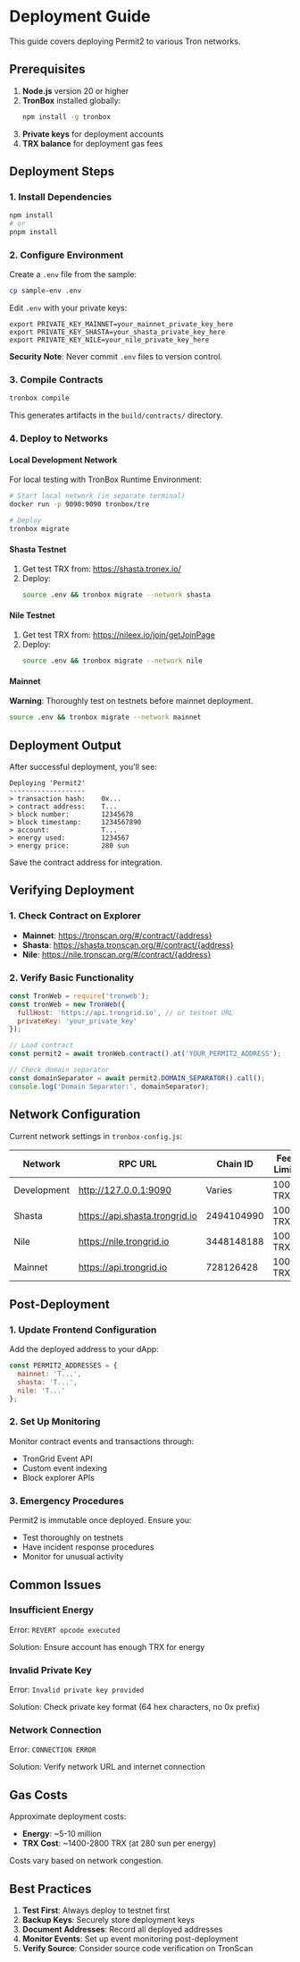 # Deployment Guide

This guide covers deploying Permit2 to various Tron networks.

## Prerequisites

1. **Node.js** version 20 or higher
2. **TronBox** installed globally:
   ```bash
   npm install -g tronbox
   ```
3. **Private keys** for deployment accounts
4. **TRX balance** for deployment gas fees

## Deployment Steps

### 1. Install Dependencies

```bash
npm install
# or
pnpm install
```

### 2. Configure Environment

Create a `.env` file from the sample:
```bash
cp sample-env .env
```

Edit `.env` with your private keys:
```
export PRIVATE_KEY_MAINNET=your_mainnet_private_key_here
export PRIVATE_KEY_SHASTA=your_shasta_private_key_here  
export PRIVATE_KEY_NILE=your_nile_private_key_here
```

**Security Note**: Never commit `.env` files to version control.

### 3. Compile Contracts

```bash
tronbox compile
```

This generates artifacts in the `build/contracts/` directory.

### 4. Deploy to Networks

#### Local Development Network

For local testing with TronBox Runtime Environment:

```bash
# Start local network (in separate terminal)
docker run -p 9090:9090 tronbox/tre

# Deploy
tronbox migrate
```

#### Shasta Testnet

1. Get test TRX from: https://shasta.tronex.io/
2. Deploy:
   ```bash
   source .env && tronbox migrate --network shasta
   ```

#### Nile Testnet

1. Get test TRX from: https://nileex.io/join/getJoinPage
2. Deploy:
   ```bash
   source .env && tronbox migrate --network nile
   ```

#### Mainnet

**Warning**: Thoroughly test on testnets before mainnet deployment.

```bash
source .env && tronbox migrate --network mainnet
```

## Deployment Output

After successful deployment, you'll see:

```
Deploying 'Permit2'
-------------------
> transaction hash:    0x...
> contract address:    T...
> block number:        12345678
> block timestamp:     1234567890
> account:             T...
> energy used:         1234567
> energy price:        280 sun
```

Save the contract address for integration.

## Verifying Deployment

### 1. Check Contract on Explorer

- **Mainnet**: https://tronscan.org/#/contract/{address}
- **Shasta**: https://shasta.tronscan.org/#/contract/{address}
- **Nile**: https://nile.tronscan.org/#/contract/{address}

### 2. Verify Basic Functionality

```javascript
const TronWeb = require('tronweb');
const tronWeb = new TronWeb({
  fullHost: 'https://api.trongrid.io', // or testnet URL
  privateKey: 'your_private_key'
});

// Load contract
const permit2 = await tronWeb.contract().at('YOUR_PERMIT2_ADDRESS');

// Check domain separator
const domainSeparator = await permit2.DOMAIN_SEPARATOR().call();
console.log('Domain Separator:', domainSeparator);
```

## Network Configuration

Current network settings in `tronbox-config.js`:

| Network | RPC URL | Chain ID | Fee Limit |
|---------|---------|----------|-----------|
| Development | http://127.0.0.1:9090 | Varies | 1000 TRX |
| Shasta | https://api.shasta.trongrid.io | 2494104990 | 1000 TRX |
| Nile | https://nile.trongrid.io | 3448148188 | 1000 TRX |
| Mainnet | https://api.trongrid.io | 728126428 | 1000 TRX |

## Post-Deployment

### 1. Update Frontend Configuration

Add the deployed address to your dApp:

```javascript
const PERMIT2_ADDRESSES = {
  mainnet: 'T...',
  shasta: 'T...',
  nile: 'T...'
};
```

### 2. Set Up Monitoring

Monitor contract events and transactions through:
- TronGrid Event API
- Custom event indexing
- Block explorer APIs

### 3. Emergency Procedures

Permit2 is immutable once deployed. Ensure you:
- Test thoroughly on testnets
- Have incident response procedures
- Monitor for unusual activity

## Common Issues

### Insufficient Energy

Error: `REVERT opcode executed`

Solution: Ensure account has enough TRX for energy

### Invalid Private Key

Error: `Invalid private key provided`

Solution: Check private key format (64 hex characters, no 0x prefix)

### Network Connection

Error: `CONNECTION ERROR`

Solution: Verify network URL and internet connection

## Gas Costs

Approximate deployment costs:
- **Energy**: ~5-10 million
- **TRX Cost**: ~1400-2800 TRX (at 280 sun per energy)

Costs vary based on network congestion.

## Best Practices

1. **Test First**: Always deploy to testnet first
2. **Backup Keys**: Securely store deployment keys
3. **Document Addresses**: Record all deployed addresses
4. **Monitor Events**: Set up event monitoring post-deployment
5. **Verify Source**: Consider source code verification on TronScan 